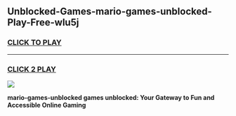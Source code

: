 
## Unblocked-Games-mario-games-unblocked-Play-Free-wlu5j
<h3>
<a href="https://premium76.site?title=mario-games-unblocked&ref=24M">CLICK TO PLAY</a></h3>
<hr>

<h3>
<a href="https://premium76.site?title=mario-games-unblocked&ref=24M">CLICK 2 PLAY</a>
  
</h3>

<a href="https://premium76.site?title=mario-games-unblocked&ref=24M"><img src="https://clearcache.store/games.png"></a>


**mario-games-unblocked games unblocked: Your Gateway to Fun and Accessible Online Gaming**
